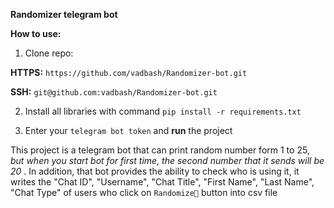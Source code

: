 **Randomizer telegram bot**

**How to use:**

1. Clone repo:

**HTTPS:**  `https://github.com/vadbash/Randomizer-bot.git`

**SSH:**  `git@github.com:vadbash/Randomizer-bot.git`

2. Install all libraries with command `pip install -r requirements.txt`

3. Enter your `telegram bot token` and **run** the project

This project is a telegram bot that can print random number form 1 to 25, *but when you start bot for first time, the second number that it sends will be 20* . In addition, that bot provides the ability to check who is using it, it writes the "Chat ID", "Username", "Chat Title", "First Name", "Last Name", "Chat Type" of users who click on `Randomize🔢` button into csv file